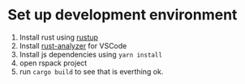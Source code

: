 # Set up development environment

1. Install rust using [rustup](https://rustup.rs/)
2. Install [rust-analyzer](https://marketplace.visualstudio.com/items?itemName=rust-lang.rust-analyzer) for VSCode
3. Install js dependencies using `yarn install`
4. open rspack project
5. run `cargo build` to see that is everthing ok.
